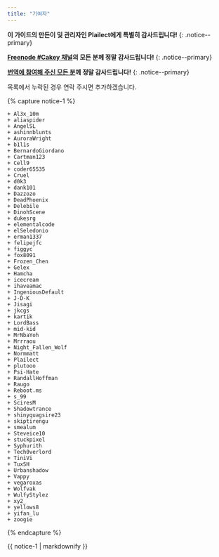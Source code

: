 ```yaml
---
title: "기여자"
---
```


**이 가이드의 만든이 및 관리자인 Plailect에게 특별히 감사드립니다!**
{: .notice--primary}

**[Freenode #Cakey 채널](http://webchat.freenode.net/?channels=%23Cakey)의 모든 분께 정말 감사드립니다!**
{: .notice--primary}

**[번역에 참여해 주신 모든 분](https://crowdin.com/project/3ds-guide)께 정말 감사드립니다!**
{: .notice--primary}

목록에서 누락된 경우 연락 주시면 추가하겠습니다.

{% capture notice-1 %}

    + Al3x_10m
    + aliaspider
    + AngelSL
    + ashinnblunts
    + AuroraWright
    + b1l1s
    + BernardoGiordano
    + Cartman123
    + Cell9
    + coder65535
    + Cruel
    + d0k3
    + dank101
    + Dazzozo
    + DeadPhoenix
    + Delebile
    + DinohScene
    + dukesrg
    + elementalcode
    + elSeledonio
    + erman1337
    + felipejfc
    + figgyc
    + fox8091
    + Frozen_Chen
    + Gelex
    + Hamcha
    + icecream
    + ihaveamac
    + IngeniousDefault
    + J-D-K
    + Jisagi
    + jkcgs
    + kartik
    + LordBass
    + mid-kid
    + MrNbaYoh
    + Mrrraou
    + Night_Fallen_Wolf
    + Normmatt
    + Plailect
    + plutooo
    + Psi-Hate
    + RandallHoffman
    + Raugo
    + Reboot.ms
    + s_99
    + SciresM
    + Shadowtrance
    + shinyquagsire23
    + skiptirengu
    + smealum
    + Steveice10
    + stuckpixel
    + Syphurith
    + Tech0verlord
    + TiniVi
    + TuxSH
    + Urbanshadow
    + Vappy
    + vegaroxas
    + Wolfvak
    + WulfyStylez
    + xy2_
    + yellows8
    + yifan_lu
    + zoogie

{% endcapture %}

<div class="notice--info">{{ notice-1 | markdownify }}</div>
